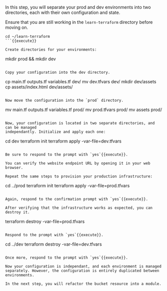 In this step, you will separate your prod and dev environments into two
directories, each with their own configuration and state.

Ensure that you are still working in the `learn-terraform` directory before moving on.

```
cd ~/learn-terraform
```{{execute}}

Create directories for your environments:

```
mkdir prod && mkdir dev
```{{execute}}

Copy your configuration into the dev directory.

```
cp main.tf outputs.tf variables.tf dev/
mv dev.tfvars dev/
mkdir dev/assets
cp assets/index.html dev/assets/
```{{execute}}

Now move the configuration into the `prod` directory.

```
mv main.tf outputs.tf variables.tf prod/
mv prod.tfvars prod/
mv assets prod/
```{{execute}}

Now, your configuration is located in two separate directories, and can be managed
independantly. Initialize and apply each one:

```
cd dev
terraform init
terraform apply -var-file=dev.tfvars
```{{execute}}

Be sure to respond to the prompt with `yes`{{execute}}.

You can verify the website endpoint URL by opening it in your web browser.

Repeat the same steps to provision your production infrastructure:

```
cd ../prod
terraform init
terraform apply -var-file=prod.tfvars
```{{execute}}

Again, respond to the confirmation prompt with `yes`{{execute}}.

After verifying that the infrastructure works as expected, you can destroy it.

```
terraform destroy -var-file=prod.tfvars
```{{execute}}

Respond to the prompt with `yes`{{execute}}.

```
cd ../dev
terraform destroy -var-file=dev.tfvars
```{{execute}}

Once more, respond to the prompt with `yes`{{execute}}.

Now your configuration is independant, and each environment is managed
separately. However, the configuration is entirely duplicated between
environments.

In the next step, you will refactor the bucket resource into a module.
